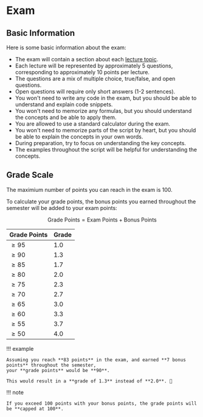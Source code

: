 # Exam

## Basic Information

Here is some basic information about the exam:

- The exam will contain a section about each [lecture topic](https://pkeilbach.github.io/htwg-practical-nlp/lectures/preface/).
- Each lecture will be represented by approximately 5 questions, corresponding to approximately 10 points per lecture.
- The questions are a mix of multiple choice, true/false, and open questions.
- Open questions will require only short answers (1-2 sentences).
- You won't need to write any code in the exam, but you should be able to understand and explain code snippets.
- You won't need to memorize any formulas, but you should understand the concepts and be able to apply them.
- You are allowed to use a standard calculator during the exam.
- You won't need to memorize parts of the script by heart, but you should be able to explain the concepts in your own words.
- During preparation, try to focus on understanding the key concepts.
- The examples throughout the script will be helpful for understanding the concepts.

## Grade Scale

The maximium number of points you can reach in the exam is 100.

To calculate your grade points, the bonus points you earned throughout the semester will be added to your exam points:

$$
\text{Grade Points} = \text{Exam Points} + \text{Bonus Points}
$$

| Grade Points | Grade |
| ------------ | ----- |
| $\geq 95$    | $1.0$ |
| $\geq 90$    | $1.3$ |
| $\geq 85$    | $1.7$ |
| $\geq 80$    | $2.0$ |
| $\geq 75$    | $2.3$ |
| $\geq 70$    | $2.7$ |
| $\geq 65$    | $3.0$ |
| $\geq 60$    | $3.3$ |
| $\geq 55$    | $3.7$ |
| $\geq 50$    | $4.0$ |

!!! example

    Assuming you reach **83 points** in the exam, and earned **7 bonus points** throughout the semester,
    your **grade points** would be **90**.

    This would result in a **grade of 1.3** instead of **2.0**. 🥳

!!! note

    If you exceed 100 points with your bonus points, the grade points will be **capped at 100**.
